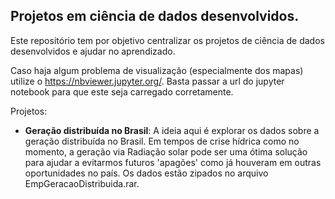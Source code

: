 ## Projetos em ciência de dados desenvolvidos.

Este repositório tem por objetivo centralizar os projetos de ciência de dados desenvolvidos e ajudar no aprendizado.

Caso haja algum problema de visualização (especialmente dos mapas) utilize o https://nbviewer.jupyter.org/. Basta passar a url do jupyter notebook para que este seja carregado corretamente.

Projetos:

* **Geração distribuída no Brasil**: A ideia aqui é explorar os dados sobre a geração distribuída no Brasil. Em tempos de crise hídrica como no momento, a geração via Radiação solar pode ser uma ótima solução para ajudar a evitarmos futuros 'apagões' como já houveram em outras oportunidades no país. Os dados estão zipados no arquivo EmpGeracaoDistribuida.rar.
